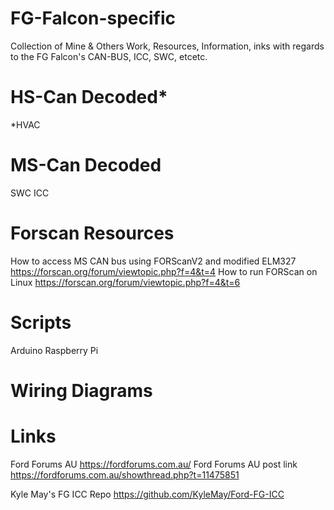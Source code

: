 # FG-Falcon-specific #
Collection of Mine & Others Work, Resources, Information, inks with regards to the FG Falcon's CAN-BUS, ICC, SWC, etcetc.


# HS-Can Decoded*
*HVAC
# MS-Can Decoded
SWC
ICC
# Forscan Resources
How to access MS CAN bus using FORScanV2 and modified ELM327
https://forscan.org/forum/viewtopic.php?f=4&t=4
How to run FORScan on Linux
https://forscan.org/forum/viewtopic.php?f=4&t=6
# Scripts 
Arduino
Raspberry Pi

# Wiring Diagrams


# Links #
Ford Forums AU
https://fordforums.com.au/
Ford Forums AU post link
https://fordforums.com.au/showthread.php?t=11475851

Kyle May's FG ICC Repo
https://github.com/KyleMay/Ford-FG-ICC




